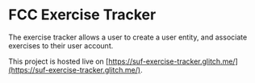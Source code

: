 FCC Exercise Tracker
=================

The exercise tracker allows a user to create a user entity, and associate exercises to their user account.

This project is hosted live on [https://suf-exercise-tracker.glitch.me/](https://suf-exercise-tracker.glitch.me/).
